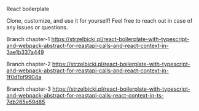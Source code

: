 React boilerplate

Clone, customize, and use it for yourself! Feel free to reach out in case of any issues or questions.

Branch chapter-1 https://strzelbicki.pl/react-boilerplate-with-typescript-and-webpack-abstract-for-reastapi-calls-and-react-context-in-3ae1b337a449

Branch chapter-2 https://strzelbicki.pl/react-boilerplate-with-typescript-and-webpack-abstract-for-reastapi-calls-and-react-context-in-1f0d1bf9904a

Branch chapter-3 https://strzelbicki.pl/react-boilerplate-with-typescript-and-webpack-abstract-for-reastapi-calls-react-context-in-ts-7db265e59d85
